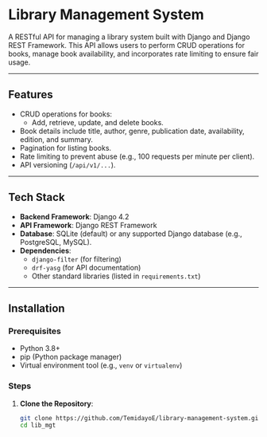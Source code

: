 # Library Management System

A RESTful API for managing a library system built with Django and Django REST Framework. This API allows users to perform CRUD operations for books, manage book availability, and incorporates rate limiting to ensure fair usage.

---

## Features

- CRUD operations for books:
  - Add, retrieve, update, and delete books.
- Book details include title, author, genre, publication date, availability, edition, and summary.
- Pagination for listing books.
- Rate limiting to prevent abuse (e.g., 100 requests per minute per client).
- API versioning (`/api/v1/...`).

---

## Tech Stack

- **Backend Framework**: Django 4.2
- **API Framework**: Django REST Framework
- **Database**: SQLite (default) or any supported Django database (e.g., PostgreSQL, MySQL).
- **Dependencies**:
  - `django-filter` (for filtering)
  - `drf-yasg` (for API documentation)
  - Other standard libraries (listed in `requirements.txt`)

---

## Installation

### Prerequisites
- Python 3.8+
- pip (Python package manager)
- Virtual environment tool (e.g., `venv` or `virtualenv`)

### Steps

1. **Clone the Repository**:
   ```bash
   git clone https://github.com/TemidayoE/library-management-system.git
   cd lib_mgt